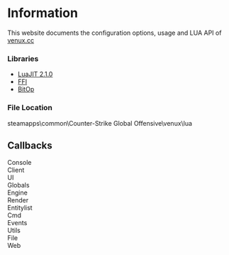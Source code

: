 # Information

This website documents the configuration options, usage and LUA API of [venux.cc](https://venux.cc)

### Libraries

* [LuaJIT 2.1.0](https://github.com/LuaJIT/LuaJIT)
* [FFI](https://luajit.org/ext_ffi.html)
* [BitOp](https://bitop.luajit.org/api.html)

### File Location

steamapps\common\Counter-Strike Global Offensive\venux\lua

## Callbacks

Console  
Client  
UI  
Globals  
Engine  
Render  
Entitylist  
Cmd  
Events  
Utils  
File  
Web  
  
  




